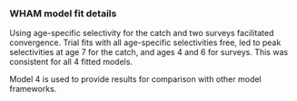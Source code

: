 ### WHAM model fit details

Using age-specific selectivity for the catch and two surveys facilitated convergence. 
Trial fits with all age-specific selectivities free, led to  peak selectivities at age 7 for the catch,
and ages 4 and 6 for surveys. This was consistent for all 4 fitted models. 

Model 4 is used to provide results for comparison with other model frameworks.
